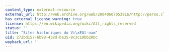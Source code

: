 ```yaml
---
content_type: external-resource
external_url: http://web.archive.org/web/20040607053916/http://perso.club-internet.fr/gilkergu/
has_external_license_warning: true
license: https://en.wikipedia.org/wiki/All_rights_reserved
status: ''
title: "Sites historiques du Vi\xEAt-nam"
uid: 272bd157-6b98-438d-ba35-9c3c19bb20bc
wayback_url: ''
---
```

